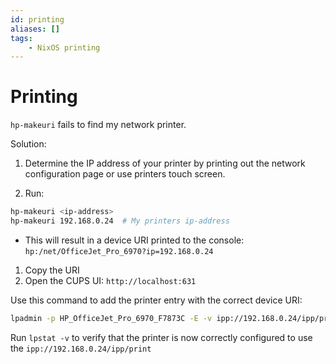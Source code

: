 ```yaml
---
id: printing
aliases: []
tags:
    - NixOS printing
---
```


# Printing

`hp-makeuri` fails to find my network printer.

Solution:

1. Determine the IP address of your printer by printing out the network
   configuration page or use printers touch screen.

2. Run:

```bash
hp-makeuri <ip-address>
hp-makeuri 192.168.0.24  # My printers ip-address
```

-   This will result in a device URI printed to the console:
    `hp:/net/OfficeJet_Pro_6970?ip=192.168.0.24`

1. Copy the URI
2. Open the CUPS UI:
   `http://localhost:631`

Use this command to add the printer entry with the correct device URI:

```bash
lpadmin -p HP_OfficeJet_Pro_6970_F7873C -E -v ipp://192.168.0.24/ipp/print -m everywhere
```

Run `lpstat -v` to verify that the printer is now correctly configured to use
the `ipp://192.168.0.24/ipp/print`
